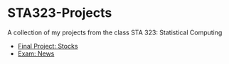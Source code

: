 # STA323-Projects
A collection of my projects from the class STA 323: Statistical Computing

- [Final Project: Stocks](https://github.com/mwreed1/STA323-Projects/blob/main/stocks-project.md)
- [Exam: News](https://github.com/mwreed1/STA323-Projects/blob/main/exam2-news.md)
